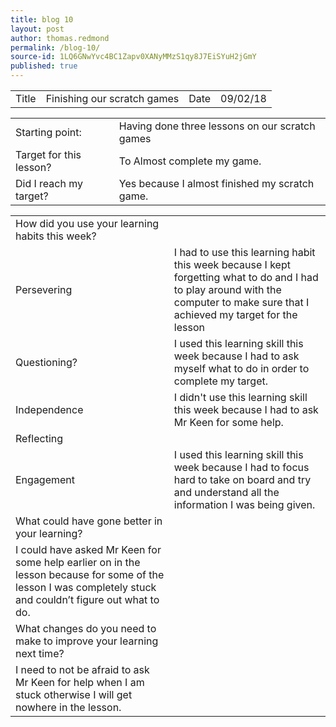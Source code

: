 ```yaml
---
title: blog 10
layout: post
author: thomas.redmond
permalink: /blog-10/
source-id: 1LQ6GNwYvc4BC1Zapv0XANyMMzS1qy8J7EiSYuH2jGmY
published: true
---
```

<table>
  <tr>
    <td>Title</td>
    <td>Finishing our scratch games</td>
    <td>Date</td>
    <td>09/02/18</td>
  </tr>
</table>


<table>
  <tr>
    <td>Starting point:</td>
    <td>Having done three lessons on our scratch games</td>
  </tr>
  <tr>
    <td>Target for this lesson?</td>
    <td>To Almost complete my game.</td>
  </tr>
  <tr>
    <td>Did I reach my target? </td>
    <td>Yes because I almost finished my scratch game.</td>
  </tr>
</table>


<table>
  <tr>
    <td>How did you use your learning habits this week?</td>
    <td></td>
  </tr>
  <tr>
    <td>Persevering</td>
    <td>I had to use this learning habit this week because I kept forgetting what to do and I had to play around with the computer to make sure that I achieved my target for the lesson  </td>
  </tr>
  <tr>
    <td>Questioning?</td>
    <td>I used this learning skill this week because I had to ask myself what to do in order to complete my target.</td>
  </tr>
  <tr>
    <td>Independence</td>
    <td>I didn't use this learning skill this week because I had to ask Mr Keen for some help.</td>
  </tr>
  <tr>
    <td>Reflecting</td>
    <td></td>
  </tr>
  <tr>
    <td>Engagement</td>
    <td>I used this learning skill this week because I had to focus hard to take on board and try and understand all the information I was being given.</td>
  </tr>
  <tr>
    <td>What could have gone better in your learning?</td>
    <td></td>
  </tr>
  <tr>
    <td>I could have asked Mr Keen for some help earlier on in the lesson because for some of the lesson I was completely stuck and couldn’t figure out what to do.</td>
    <td></td>
  </tr>
  <tr>
    <td>What changes do you need to make to improve your learning next time?</td>
    <td></td>
  </tr>
  <tr>
    <td>I need to not be afraid to ask Mr Keen for help when I am stuck otherwise I will get nowhere in the lesson.</td>
    <td></td>
  </tr>
</table>


